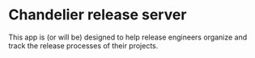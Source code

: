 # Chandelier release server
This app is (or will be) designed to help release engineers organize and track the release processes of their projects.
